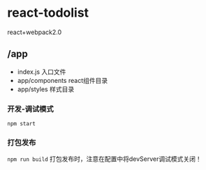 # react-todolist
react+webpack2.0

## /app
* index.js 入口文件
* app/components react组件目录
* app/styles 样式目录

###  开发-调试模式
`npm start`

###  打包发布
`npm run build`
打包发布时，注意在配置中将devServer调试模式关闭！
